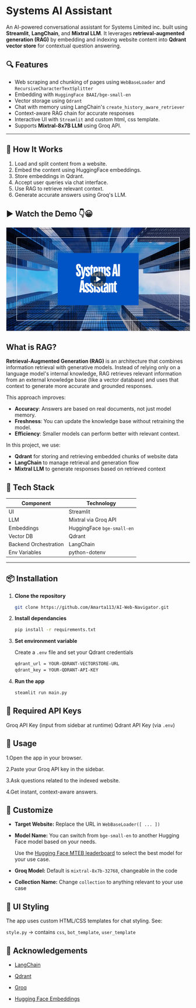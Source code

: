 # Systems AI Assistant

An AI-powered conversational assistant for Systems Limited inc. built using **Streamlit**, **LangChain**, and **Mixtral LLM**. It leverages **retrieval-augmented generation (RAG)** by embedding and indexing website content into **Qdrant vector store** for contextual question answering.


## 🔍 Features

- Web scraping and chunking of pages using `WebBaseLoader` and `RecursiveCharacterTextSplitter`
- Embedding with `HuggingFace BAAI/bge-small-en`
- Vector storage using `Qdrant`
- Chat with memory using LangChain's `create_history_aware_retriever`
- Context-aware RAG chain for accurate responses
- Interactive UI with `Streamlit` and custom html, css template.
- Supports **Mixtral-8x7B LLM** using Groq API.

---

## 🚀 How It Works

1. Load and split content from a website.
2. Embed the content using HuggingFace embeddings.
3. Store embeddings in Qdrant.
4. Accept user queries via chat interface.
5. Use RAG to retrieve relevant context.
6. Generate accurate answers using Groq's LLM.

## ▶️ Watch the Demo 👇😀

[![Watch on LinkedIn](Images/thumbnail.png)](https://www.linkedin.com/posts/amarta-waghani-b6286229b_ai-rag-langchain-activity-7288130909071904768-sZGf?utm_source=share&utm_medium=member_desktop&rcm=ACoAAEiQSfoBQfo16lgFb6bLPB8ih4mqdW0hwUw)

## What is RAG?

**Retrieval-Augmented Generation (RAG)** is an architecture that combines information retrieval with generative models. Instead of relying only on a language model's internal knowledge, RAG retrieves relevant information from an external knowledge base (like a vector database) and uses that context to generate more accurate and grounded responses.

This approach improves:
- **Accuracy**: Answers are based on real documents, not just model memory.
- **Freshness**: You can update the knowledge base without retraining the model.
- **Efficiency**: Smaller models can perform better with relevant context.

In this project, we use:
- **Qdrant** for storing and retrieving embedded chunks of website data
- **LangChain** to manage retrieval and generation flow
- **Mixtral LLM** to generate responses based on retrieved context


## 🧰 Tech Stack

| Component             | Technology                   |
|----------------------|------------------------------|
| UI                   | Streamlit                    |
| LLM                  | Mixtral via Groq API         |
| Embeddings           | HuggingFace `bge-small-en`   |
| Vector DB            | Qdrant                       |
| Backend Orchestration| LangChain                    |
| Env Variables        | python-dotenv                |

---

## 📦 Installation

1. **Clone the repository**
   ```bash
   git clone https://github.com/Amarta113/AI-Web-Navigator.git
2. **Install dependancies**
   ```bash
   pip install -r requirements.txt
3. **Set environment variable**
   
   Create a `.env` file and set your Qdrant credentials
   ```bash
   qdrant_url = YOUR-QDRANT-VECTORSTORE-URL
   qdrant_key = YOUR-QDRANT-API-KEY
5. **Run the app**
   ```bash
   steamlit run main.py

## 🔑 Required API Keys
   Groq API Key (input from sidebar at runtime)
   Qdrant API Key (via `.env`)
## 📝 Usage
  1.Open the app in your browser.
  
  2.Paste your Groq API key in the sidebar.
  
  3.Ask questions related to the indexed website.
  
  4.Get instant, context-aware answers.
## 🧩 Customize
-  **Target Website:** Replace the URL in `WebBaseLoader([ ... ])`
  
-  **Model Name:** You can switch from `bge-small-en` to another Hugging Face model based on your needs.
  
   Use the [Hugging Face MTEB leaderboard](https://huggingface.co/spaces/mteb/leaderboard) to select the best model for your use case.
  
-  **Groq Model:** Default is `mixtral-8x7b-32768`, changeable in the code
  
-  **Collection Name:** Change `collection` to anything relevant to your use case

## 🎨 UI Styling
The app uses custom HTML/CSS templates for chat styling. See:

`style.py` → contains `css`, `bot_template`, `user_template`

## 🙌 Acknowledgements

-  [LangChain](https://python.langchain.com/docs/introduction/)

-  [Qdrant]()

-  [Groq](https://groq.com/)

-  [Hugging Face Embeddings](https://huggingface.co/spaces/mteb/leaderboard)

